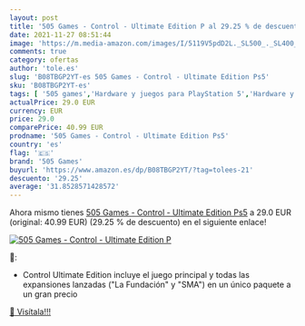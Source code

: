 ```yaml
---
layout: post
title: '505 Games - Control - Ultimate Edition P al 29.25 % de descuento'
date: 2021-11-27 08:51:44
image: 'https://m.media-amazon.com/images/I/5119V5pdD2L._SL500_._SL400_.jpg'
comments: true
category: ofertas
author: 'tole.es'
slug: 'B08TBGP2YT-es 505 Games - Control - Ultimate Edition Ps5'
sku: 'B08TBGP2YT-es'
tags: [ '505 games','Hardware y juegos para PlayStation 5','Hardware y juegos para Xbox Series X y S','Juegos para PlayStation 5','Juegos para Xbox Series X y S','Videojuegos','ps5', ]
actualPrice: 29.0 EUR
currency: EUR
price: 29.0
comparePrice: 40.99 EUR
prodname: '505 Games - Control - Ultimate Edition Ps5'
country: 'es'
flag: '🇪🇸'
brand: '505 Games'
buyurl: 'https://www.amazon.es/dp/B08TBGP2YT/?tag=tolees-21'
descuento: '29.25'
average: '31.8528571428572'
---
```


Ahora mismo tienes [505 Games - Control - Ultimate Edition Ps5](https://www.amazon.es/dp/B08TBGP2YT/?tag=tolees-21) a 29.0 EUR (original: 40.99 EUR) (29.25 %  de descuento) en el siguiente enlace!

[![505 Games - Control - Ultimate Edition P](https://m.media-amazon.com/images/I/5119V5pdD2L._SL500_._SL400_.jpg)](https://www.amazon.es/dp/B08TBGP2YT/?tag=tolees-21)

🔎:

- Control Ultimate Edition incluye el juego principal y todas las expansiones lanzadas ("La Fundación" y "SMA") en un único paquete a un gran precio

[🛒 Visítala!!!](https://www.amazon.es/dp/B08TBGP2YT/?tag=tolees-21)
